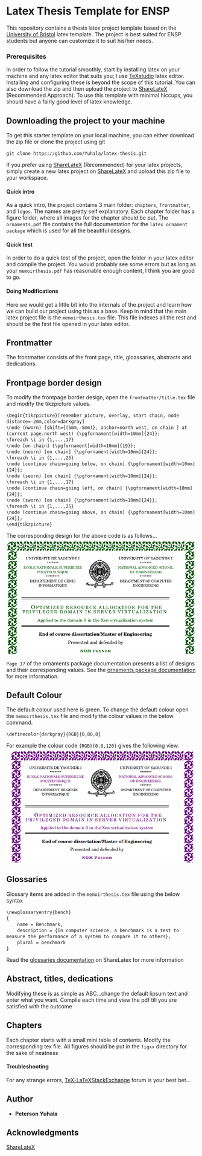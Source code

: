 # Latex Thesis Template for ENSP
This repository contains a thesis latex project template based on the [University of Bristol]( https://github.com/pmem/pmdk) latex template. The project is best suited for ENSP students but anyone can customize it to suit his/her needs.

### Prerequisites
In order to follow the tutorial smoothly, start by installing latex on your machine and any latex editor that suits you; I use [TeXstudio](https://www.texstudio.org) latex editor. Installing and configuring these is beyond the scope of this tutorial. You can also download the zip and then upload the project to [ShareLateX](https://www.sharelatex.com) (Recommended Approach). To use this template with minimal hiccups, you should have a fairly good level of latex knowledge.


## Downloading the project to your machine 
To get this starter template on your local machine, you can either download the zip file or clone the project using git

```
git clone https://github.com/Yuhala/latex-thesis.git

```
If you prefer using [ShareLateX](https://www.sharelatex.com) (Recommended) for your latex projects, simply create a new latex project on [ShareLateX](https://www.sharelatex.com) and upload this zip file to your workspace.

#### Quick intro
As a quick intro, the project contains 3 main folder: `chapters`, `frontmatter`, and `logos`. The names are pretty self explanatory. Each chapter folder has a figure folder, where all images for the chapter should be put. The `ornaments.pdf` file contains the full documentation for the `latex ornament package` which is used for all the beautiful designs. 

#### Quick test
In order to do a quick test of the project, open the folder in your latex editor and compile the project. You would probably see some errors but as long as your `memoirthesis.pdf` has reasonable enough content, I think you are good to go.

#### Doing Modifications
Here we would get a little bit into the internals of the project and learn how we can build our project using this as a base. Keep in mind that the main latex project file is the  `memoirthesis.tex` file. This file indexes all the rest and should be the first file opened in your latex editor.

## Frontmatter
The frontmatter consists of the front page, title, gloassaries, abstracts and dedications.

## Frontpage border design
To modify the frontpage border design, open the `frontmatter/title.tex` file and modify the tikzpicture values. 
```
\begin{tikzpicture}[remember picture, overlay, start chain, node distance=-2mm,color=darkgray]
\node (nworn) [shift={(5mm,-5mm)}, anchor=north west, on chain ] at (current page.north west) {\pgfornament[width=10mm]{24}};
\foreach \i in {1,...,17}
\node [on chain] {\pgfornament[width=10mm]{19}};
\node (neorn) [on chain] {\pgfornament[width=10mm]{24}};
\foreach \i in {1,...,25}
\node [continue chain=going below, on chain] {\pgfornament[width=10mm]{24}};
\node (seorn) [on chain] {\pgfornament[width=10mm]{24}};
\foreach \i in {1,...,17}
\node [continue chain=going left, on chain] {\pgfornament[width=10mm]{24}};
\node (sworn) [on chain] {\pgfornament[width=10mm]{24}};
\foreach \i in {1,...,25}
\node [continue chain=going above, on chain] {\pgfornament[width=10mm]{24}};
\end{tikzpicture}
```
The corresponding design for the above code is as follows...
![frontpage](frontpage.png)

`Page 17` of the ornaments package documentation presents a list of designs and their corresponding values. See the [ornaments package documentation](ornaments.pdf) for more information.

## Default Colour
The default colour used here is green. To change the default colour open the `memoirthesis.tex`  file and modify the colour values in the below command. 

```
\definecolor{darkgray}{RGB}{0,80,0}
```
For example the colour code `{RGB}{0,0,120}` gives the following view.
![frontpage](colour1.png)

## Glossaries
Glossary items are added in the `memoirthesis.tex` file using the below syntax
```
\newglossaryentry{bench}
{
	name = Benchmark,
    description = {In computer science, a benchmark is a test to measure the performance of a system to compare it to others},
    plural = benchmark
}
```
Read the [glossaries documentation](https://www.sharelatex.com/learn/Glossaries) on ShareLatex for more information

## Abstract, titles, dedications
Modifying these is as simple as ABC...change the default lipsum text and enter what you want. Compile each time and view the pdf till you are satisfied with the outcome

## Chapters
Each chapter starts with a small mini table of contents. Modify the corresponding tex file. All figures should be put in the
`figxx` directory for the sake of neatness

#### Troubleshooting
For any strange errors, [TeX-LaTeXStackExchange](https://tex.stackexchange.com/) forum is your best bet...

## Author

* **Peterson Yuhala** 


## Acknowledgments
[ShareLateX](https://www.sharelatex.com)

